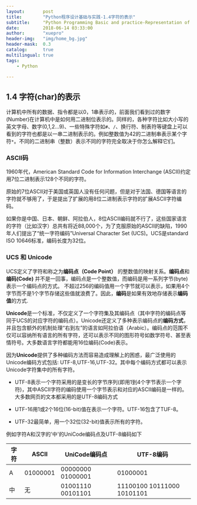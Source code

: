 ```yaml
---
layout:       post
title:        "Python程序设计基础与实践-1.4字符的表示"
subtitle:     "Python Programming Basic and practice-Representation of Char"
date:         2018-06-14 03:33:00
author:       "xuepro"
header-img:   "img/home_bg.jpg"
header-mask:  0.3
catalog:      true
multilingual: true
tags:
    - Python 
    
---    
```


## 1.4 字符(char)的表示

计算机中所有的数据、指令都是以0，1串表示的，前面我们看到过的数字(Number)在计算机中是如何用二进制位表示的。同样的，各种字符比如大小写的英文字母、数字(0,1,2...9)、一些特殊字符如```#```、```/```、换行符、制表符等键盘上可以看到的字符也都是以一串二进制表示的。例如整数值为42的二进制串表示某个字符```*```。不同的二进制串（整数）表示不同的字符完全取决于你怎么解释它们。

### ASCII码

1960年代，American Standard Code for Information Interchange (ASCII)约定用7位二进制表示128个不同的字符。

原始的7位ASCII对于美国或英国人没有任何问题，但是对于法国、德国等语言的字符就不够用了，于是提出了扩展的用8位二进制表示字符的扩展ASCII字符编码。

如果你是中国、日本、朝鲜、阿拉伯人，8位ASCII编码就不行了，这些国家语言的字符（比如汉字）总共有将近88,000个，为了克服原始的ASCII的缺陷，1990年人们提出了“统一字符编码”Universal Character Set (UCS)。UCS是standard ISO 10646标准，编码长度为32位。

### UCS 和 Unicode

UCS定义了字符和称之为**编码点（Code Point）** 的整数值的映射关系。**编码点**和**编码(Code)** 并不是一回事，编码点是一个整数值，而编码是用一系列字节(byte)表示一个编码点的方式。 不超过256的编码值用一个字节就可以表示，如果用4个字节而不是1个字节存储这些值就浪费了。因此，**编码**是如果有效地存储表示**编码值**的方式.

**Unicode**是一个标准，不仅定义了一个字符集及其编码点（其中字符的编码点等同于UCS的对应字符的编码点）。Unicode还定义了多种表示编码点的**编码方式**，并且包含额外的机制处理“右到左”的语言如阿拉伯语（Arabic）。编码点的范围不仅可以容纳所有语言的所有字符，还可以表示不同的图形符号如数学符号、甚至表情符号。大多数语言字符都能用16位编码(Code)表示。

因为**Unicode**提供了多种编码方法而容易造成理解上的困惑，最广泛使用的Unicode编码方式包括: UTF-8,UTF-16,UTF-32。其中每个编码方式都可以表示Unicode字符集中的所有字符。

- UTF-8表示一个字符采用的是变长的字节序列(即用1到4个字节表示一个字符)，其中ASCII字符的编码使用一个字节表示和对应的ASCII编码是一样的。 大多数网页的文本都采用的是UTF-8编码方式

- UTF-16用1或2个16位(16-bit)值在表示一个字符。UTF-16包含了TUF-8。

- UTF-32最简单，用一个32位(32-bit)值表示所有的字符。


例如字符A和汉字的'中'的UniCode编码点及UTF-8编码如下




 字符 | ASCII |  UniCode编码点 | UTF-8编码 
---- | ---  | ---- | ------ 
 A  | 01000001  |  00000000 01000001  | 01000001
 中  | 无  |  01001110 00101101  | 11100100 10111000 10101101

 
 
